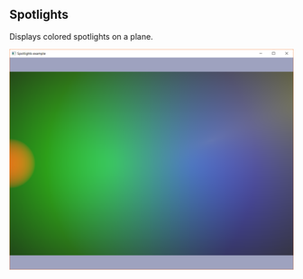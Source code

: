 ## Spotlights

Displays colored spotlights on a plane.

![spotlights example screenshot](./screenshot.png)
